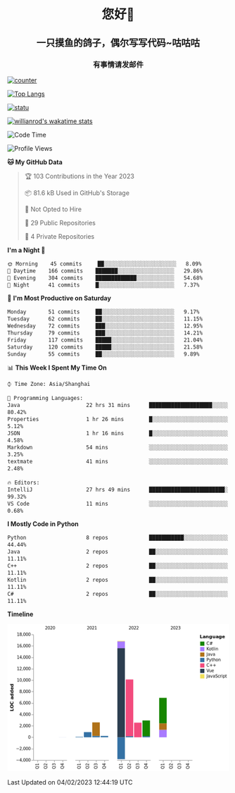 

<!--
**kitUIN/kitUIN** is a ✨ _special_ ✨ repository because its `README.md` (this file) appears on your GitHub profile.

Here are some ideas to get you started:

- 🔭 I’m currently working on ...
- 🌱 I’m currently learning ...
- 👯 I’m looking to collaborate on ...
- 🤔 I’m looking for help with ...
- 💬 Ask me about ...
- 📫 How to reach me: ...
- 😄 Pronouns: ...
- ⚡ Fun fact: ...
-->
<h1 align="center">您好👋</h1>
<h2 align="center">一只摸鱼的鸽子，偶尔写写代码~咕咕咕</h2>
<h3 align="center">有事情请发邮件</h3>

[![counter](https://count.getloli.com/get/@KitUIN?theme=rule34)](https://count.getloli.com/)

[![Top Langs](https://github-readme-stats.kituin.fun/api/top-langs/?username=kitUIN&show_icons=true&theme=gruvbox&locale=cn&layout=compact)](https://github.com/anuraghazra/github-readme-stats)  

[![statu](https://github-readme-stats.kituin.fun/api?username=kitUIN&show_icons=true&theme=gruvbox&locale=cn)](https://github.com/anuraghazra/github-readme-stats)  

[![willianrod's wakatime stats](https://github-readme-stats.kituin.fun/api/wakatime?username=kituin)](https://github.com/anuraghazra/github-readme-stats)  


<!--START_SECTION:waka-->
![Code Time](http://img.shields.io/badge/Code%20Time-879%20hrs%2033%20mins-blue)

![Profile Views](http://img.shields.io/badge/Profile%20Views-0-blue)

**🐱 My GitHub Data** 

> 🏆 103 Contributions in the Year 2023
 > 
> 📦 81.6 kB Used in GitHub's Storage 
 > 
> 🚫 Not Opted to Hire
 > 
> 📜 29 Public Repositories 
 > 
> 🔑 4 Private Repositories  
 > 
**I'm a Night 🦉** 

```text
🌞 Morning    45 commits     ██░░░░░░░░░░░░░░░░░░░░░░░   8.09% 
🌆 Daytime    166 commits    ███████░░░░░░░░░░░░░░░░░░   29.86% 
🌃 Evening    304 commits    █████████████░░░░░░░░░░░░   54.68% 
🌙 Night      41 commits     █░░░░░░░░░░░░░░░░░░░░░░░░   7.37%

```
📅 **I'm Most Productive on Saturday** 

```text
Monday       51 commits     ██░░░░░░░░░░░░░░░░░░░░░░░   9.17% 
Tuesday      62 commits     ██░░░░░░░░░░░░░░░░░░░░░░░   11.15% 
Wednesday    72 commits     ███░░░░░░░░░░░░░░░░░░░░░░   12.95% 
Thursday     79 commits     ███░░░░░░░░░░░░░░░░░░░░░░   14.21% 
Friday       117 commits    █████░░░░░░░░░░░░░░░░░░░░   21.04% 
Saturday     120 commits    █████░░░░░░░░░░░░░░░░░░░░   21.58% 
Sunday       55 commits     ██░░░░░░░░░░░░░░░░░░░░░░░   9.89%

```


📊 **This Week I Spent My Time On** 

```text
⌚︎ Time Zone: Asia/Shanghai

💬 Programming Languages: 
Java                     22 hrs 31 mins      ████████████████████░░░░░   80.42% 
Properties               1 hr 26 mins        █░░░░░░░░░░░░░░░░░░░░░░░░   5.12% 
JSON                     1 hr 16 mins        █░░░░░░░░░░░░░░░░░░░░░░░░   4.58% 
Markdown                 54 mins             ░░░░░░░░░░░░░░░░░░░░░░░░░   3.25% 
textmate                 41 mins             ░░░░░░░░░░░░░░░░░░░░░░░░░   2.48%

🔥 Editors: 
IntelliJ                 27 hrs 49 mins      ████████████████████████░   99.32% 
VS Code                  11 mins             ░░░░░░░░░░░░░░░░░░░░░░░░░   0.68%

```

**I Mostly Code in Python** 

```text
Python                   8 repos             ███████████░░░░░░░░░░░░░░   44.44% 
Java                     2 repos             ██░░░░░░░░░░░░░░░░░░░░░░░   11.11% 
C++                      2 repos             ██░░░░░░░░░░░░░░░░░░░░░░░   11.11% 
Kotlin                   2 repos             ██░░░░░░░░░░░░░░░░░░░░░░░   11.11% 
C#                       2 repos             ██░░░░░░░░░░░░░░░░░░░░░░░   11.11%

```


**Timeline**

![Chart not found](https://raw.githubusercontent.com/kitUIN/kitUIN/main/charts/bar_graph.png) 


 Last Updated on 04/02/2023 12:44:19 UTC
<!--END_SECTION:waka-->
